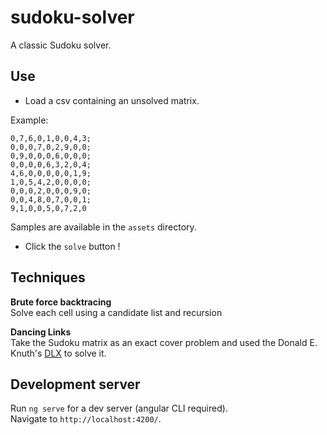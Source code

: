 # sudoku-solver
A classic Sudoku solver.

## Use
* Load a csv containing an unsolved matrix.

Example:
```text
0,7,6,0,1,0,0,4,3;
0,0,0,7,0,2,9,0,0;
0,9,0,0,0,6,0,0,0;
0,0,0,0,6,3,2,0,4;
4,6,0,0,0,0,0,1,9;
1,0,5,4,2,0,0,0,0;
0,0,0,2,0,0,0,9,0;
0,0,4,8,0,7,0,0,1;
9,1,0,0,5,0,7,2,0
```
Samples are available in the `assets` directory.

* Click the `solve` button !

## Techniques
**Brute force backtracing**    
Solve each cell using a candidate list and recursion

**Dancing Links**    
Take the Sudoku matrix as an exact cover problem and used the Donald E. Knuth's [DLX](https://en.wikipedia.org/wiki/Knuth%27s_Algorithm_X) to solve it. 

## Development server

Run `ng serve` for a dev server (angular CLI required).    
Navigate to `http://localhost:4200/`. 


